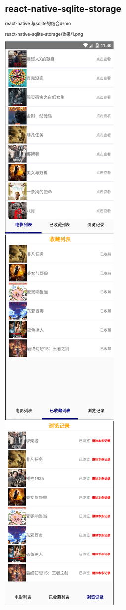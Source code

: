 # react-native-sqlite-storage
react-native 与sqlite的结合demo


react-native-sqlite-storage/效果/1.png

![Image text](https://github.com/GeWeidong/react-native-sqlite-storage/blob/master/%E6%95%88%E6%9E%9C/1.png)
![Image text](https://github.com/GeWeidong/react-native-sqlite-storage/blob/master/%E6%95%88%E6%9E%9C/2.png)
![Image text](https://github.com/GeWeidong/react-native-sqlite-storage/blob/master/%E6%95%88%E6%9E%9C/3.png)
